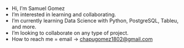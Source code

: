 - Hi, I’m Samuel Gomez
- I’m interested in learning and collaborating.
- I’m currently learning Data Science with Python, PostgreSQL, Tableu, and more.
- I’m looking to collaborate on any type of project.
- How to reach me = email -> chapugomez1802@gmail.com

<!---
Samuel18gomez/Samuel18gomez is a ✨ special ✨ repository because its `README.md` (this file) appears on your GitHub profile.
You can click the Preview link to take a look at your changes.
--->
